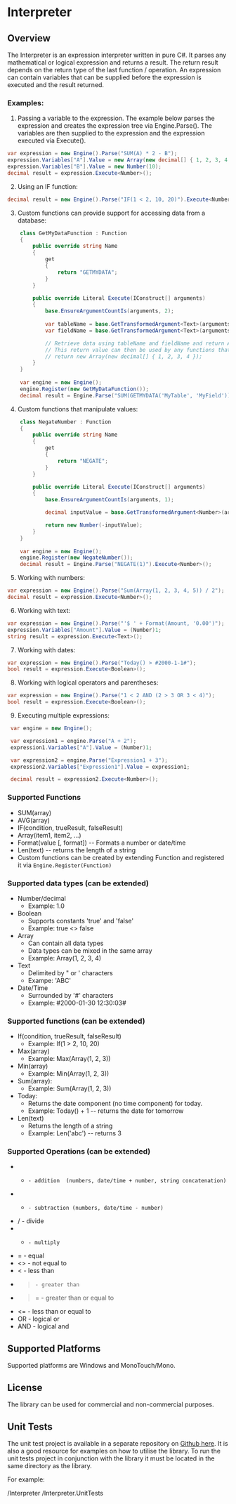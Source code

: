 ﻿Interpreter
===========

Overview
--------
The Interpreter is an expression interpreter written in pure C#. It parses any mathematical or logical expression and returns a result. The return result depends on the return type of the last function / operation. An expression can contain variables that can be supplied before the expression is executed and the result returned. 

### Examples:
1. Passing a variable to the expression. The example below parses the expression and creates the expression tree via Engine.Parse(). The variables are then supplied to the expression and the expression executed via Execute().
```csharp
var expression = new Engine().Parse("SUM(A) * 2 - B");
expression.Variables["A"].Value = new Array(new decimal[] { 1, 2, 3, 4 });
expression.Variables["B"].Value = new Number(10);
decimal result = expression.Execute<Number>();
```

2. Using an IF function:
```csharp
decimal result = new Engine().Parse("IF(1 < 2, 10, 20)").Execute<Number>();
```

3. Custom functions can provide support for accessing data from a database:
```csharp
    class GetMyDataFunction : Function
    {
    	public override string Name 
    	{
    		get 
    		{
    			return "GETMYDATA"; 
    		}
    	}

    	public override Literal Execute(IConstruct[] arguments)
    	{
    		base.EnsureArgumentCountIs(arguments, 2);
	
    		var tableName = base.GetTransformedArgument<Text>(arguments, 0);
	    	var fieldName = base.GetTransformedArgument<Text>(arguments, 1);

    		// Retrieve data using tableName and fieldName and return Array<Number>.
    		// This return value can then be used by any functions that accept Array<Number> as an argument such as SUM().
    		// return new Array(new decimal[] { 1, 2, 3, 4 });
    	}
    }
    
    var engine = new Engine();
    engine.Register(new GetMyDataFunction());	
    decimal result = Engine.Parse("SUM(GETMYDATA('MyTable', 'MyField'))").Execute<Number>();
```

4. Custom functions that manipulate values:
```csharp
    class NegateNumber : Function
    {
        public override string Name 
        {
            get 
            {
	            return "NEGATE"; 
            }
        }

        public override Literal Execute(IConstruct[] arguments)
        {
            base.EnsureArgumentCountIs(arguments, 1);

    		decimal inputValue = base.GetTransformedArgument<Number>(arguments, argumentIndex: 0);

            return new Number(-inputValue);
        }
    }
    
    var engine = new Engine();
    engine.Register(new NegateNumber());
    decimal result = Engine.Parse("NEGATE(1)").Execute<Number>();
```

5. Working with numbers:
```csharp
var expression = new Engine().Parse("Sum(Array(1, 2, 3, 4, 5)) / 2");
decimal result = expression.Execute<Number>();
```

6. Working with text:
```csharp
var expression = new Engine().Parse("'$ ' + Format(Amount, '0.00')");
expression.Variables["Amount"].Value = (Number)1;
string result = expression.Execute<Text>();
```

7. Working with dates:
```csharp
var expression = new Engine().Parse("Today() > #2000-1-1#");
bool result = expression.Execute<Boolean>();
```

8. Working with logical operators and parentheses:
```csharp
var expression = new Engine().Parse("1 < 2 AND (2 > 3 OR 3 < 4)");
bool result = expression.Execute<Boolean>();
```

9. Executing multiple expressions:
```csharp
 var engine = new Engine();

 var expression1 = engine.Parse("A + 2");
 expression1.Variables["A"].Value = (Number)1;

 var expression2 = engine.Parse("Expression1 + 3");
 expression2.Variables["Expression1"].Value = expression1;

 decimal result = expression2.Execute<Number>();
```

### Supported Functions 
* SUM(array)
* AVG(array)
* IF(condition, trueResult, falseResult)
* Array(item1, item2, ...) 
* Format(value [, format])  -- Formats a number or date/time
* Len(text) -- returns the length of a string
* Custom functions can be created by extending Function and registered it via `Engine.Register(Function)`

### Supported data types (can be extended)
* Number/decimal
  - Example: 1.0
* Boolean
  - Supports constants 'true' and 'false'
  - Example: true <> false
* Array
  - Can contain all data types
  - Data types can be mixed in the same array
  - Example: Array(1, 2, 3, 4)
* Text
  - Delimited by " or ' characters
  - Exampe: 'ABC'
* Date/Time 
  - Surrounded by '#' characters
  - Example: #2000-01-30 12:30:03# 
  
### Supported functions (can be extended)
* If(condition, trueResult, falseResult)
  - Example: If(1 > 2, 10, 20)
* Max(array)
  - Example: Max(Array(1, 2, 3))
* Min(array)
  - Example: Min(Array(1, 2, 3))
* Sum(array):
  - Example: Sum(Array(1, 2, 3))
* Today:
  - Returns the date component (no time component) for today.
  - Example: Today() + 1  -- returns the date for tomorrow
* Len(text)
  - Returns the length of a string
  - Example: Len('abc') -- returns 3

### Supported Operations (can be extended)
* +		- addition  (numbers, date/time + number, string concatenation)
* -		- subtraction (numbers, date/time - number)
* /		- divide
* *		- multiply
* =		- equal
* <>	- not equal to
* <		- less than
* >		- greater than
* >=	- greater than or equal to
* <=	- less than or equal to
* OR	- logical or
* AND	- logical and

Supported Platforms
-------------------
Supported platforms are Windows and MonoTouch/Mono. 

License
-------
The library can be used for commercial and non-commercial purposes.

Unit Tests
----------
The unit test project is available in a separate repository on [Github here](https://github.com/hisystems/Interpreter-UnitTests). It is also a good resource for examples on how to utilise the library. To run the unit tests project in conjunction with the library it must be located in the same directory as the library.

For example:

/Interpreter
/Interpreter.UnitTests
